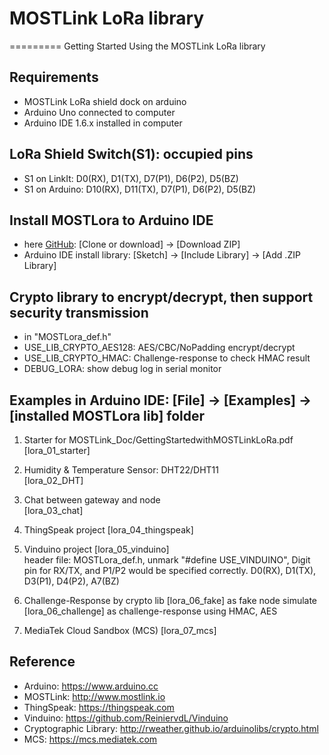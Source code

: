 # MOSTLink LoRa library
=========
Getting Started Using the MOSTLink LoRa library


Requirements
----
* MOSTLink LoRa shield dock on arduino
* Arduino Uno connected to computer
* Arduino IDE 1.6.x installed in computer

LoRa Shield Switch(S1): occupied pins
---- 
* S1 on LinkIt: D0(RX), D1(TX), D7(P1), D6(P2), D5(BZ)
* S1 on Arduino: D10(RX), D11(TX), D7(P1), D6(P2), D5(BZ) 

Install MOSTLora to Arduino IDE
----
[MOSTLora]: https://github.com/viWavePublic/MOSTLink_LoRa_Arduino  "MOSTLora lib"
* here [GitHub][MOSTLora]: [Clone or download] -> [Download ZIP]
* Arduino IDE install library: [Sketch] -> [Include Library] -> [Add .ZIP Library] 

Crypto library to encrypt/decrypt, then support security transmission
----
* in "MOSTLora_def.h"
* USE_LIB_CRYPTO_AES128: AES/CBC/NoPadding encrypt/decrypt
* USE_LIB_CRYPTO_HMAC: Challenge-response to check HMAC result
* DEBUG_LORA: show debug log in serial monitor

Examples in Arduino IDE: [File] -> [Examples] -> [installed MOSTLora lib] folder
----
1.  Starter for MOSTLink_Doc/GettingStartedwithMOSTLinkLoRa.pdf  
        [lora_01_starter]

2.  Humidity & Temperature Sensor: DHT22/DHT11  
        [lora_02_DHT]
    
3.  Chat between gateway and node  
        [lora_03_chat] 

4.  ThingSpeak project
        [lora_04_thingspeak] 

5.  Vinduino project 
        [lora_05_vinduino]      
        header file: MOSTLora_def.h, unmark "#define USE_VINDUINO", 
        Digit pin for RX/TX, and P1/P2 would be specified correctly.
        D0(RX), D1(TX), D3(P1), D4(P2), A7(BZ)          

6.  Challenge-Response by crypto lib
        [lora_06_fake] as fake node simulate
        [lora_06_challenge] as challenge-response using HMAC, AES

7.  MediaTek Cloud Sandbox (MCS)
        [lora_07_mcs]

Reference
----
* Arduino: https://www.arduino.cc
* MOSTLink: http://www.mostlink.io
* ThingSpeak: https://thingspeak.com
* Vinduino: https://github.com/ReiniervdL/Vinduino
* Cryptographic Library: http://rweather.github.io/arduinolibs/crypto.html
* MCS: https://mcs.mediatek.com
